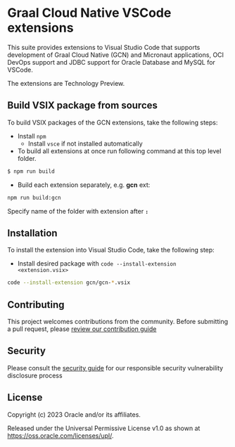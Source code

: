 # Graal Cloud Native VSCode extensions

This suite provides extensions to Visual Studio Code that supports development of Graal Cloud Native (GCN) and Micronaut applications, OCI DevOps support and JDBC support for Oracle Database and MySQL for VSCode.

The extensions are Technology Preview.

## Build VSIX package from sources

To build VSIX packages of the GCN extensions, take the following steps:
* Install `npm`
  * Install `vsce` if not installed automatically 
* To build all extensions at once run following command at this top level folder.
```bash
$ npm run build
```
* Build each extension separately, e.g. **gcn** ext:
```bash
npm run build:gcn
```
Specify name of the folder with extension after **`:`**

## Installation

To install the extension into Visual Studio Code, take the following step:

* Install desired package with `code --install-extension <extension.vsix>`
```bash
code --install-extension gcn/gcn-*.vsix
```
## Contributing

This project welcomes contributions from the community. Before submitting a pull request, please [review our contribution guide](./CONTRIBUTING.md)

## Security

Please consult the [security guide](./SECURITY.md) for our responsible security vulnerability disclosure process

## License

Copyright (c) 2023 Oracle and/or its affiliates.

Released under the Universal Permissive License v1.0 as shown at
<https://oss.oracle.com/licenses/upl/>.

